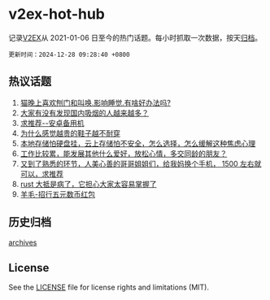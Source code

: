 # v2ex-hot-hub

 记录[V2EX](https://www.v2ex.com/)从 2021-01-06 日至今的热门话题。每小时抓取一次数据，按天[归档](archives)。

`更新时间：2024-12-28 09:28:40 +0800`

## 热议话题

1. [猫晚上喜欢刨门和叫唤.影响睡觉.有啥好办法吗?](https://www.v2ex.com/t/1100605)
1. [大家有没有发现国内吸烟的人越来越多？](https://www.v2ex.com/t/1100686)
1. [求推荐--安卓备用机](https://www.v2ex.com/t/1100601)
1. [为什么感觉越贵的鞋子越不耐穿](https://www.v2ex.com/t/1100610)
1. [本地存储怕硬盘挂，云上存储怕不安全，怎么选择，怎么缓解这种焦虑心理](https://www.v2ex.com/t/1100661)
1. [工作比较累，能发展其他什么爱好，放松心情，多交同龄的朋友？](https://www.v2ex.com/t/1100670)
1. [又到了熟悉的环节，人美心善的哥哥姐姐们，给我妈换个手机， 1500 左右就可以，求推荐](https://www.v2ex.com/t/1100613)
1. [rust 大抵是病了，它担心大家太容易掌握了](https://www.v2ex.com/t/1100616)
1. [羊毛-招行五元数币红包](https://www.v2ex.com/t/1100636)

## 历史归档

[archives](archives)

## License

See the [LICENSE](LICENSE) file for license rights and limitations (MIT).
